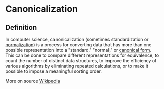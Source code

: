 # Canonicalization

## Definition
In computer science, canonicalization (sometimes standardization or [normalization](https://en.wikipedia.org/wiki/Normalization_(statistics))) is a process for converting data that has more than one possible representation into a "standard," "normal," or [canonical form](https://en.wikipedia.org/wiki/Canonical_form).  
This can be done to compare different representations for equivalence, to count the number of distinct data structures, to improve the efficiency of various algorithms by eliminating repeated calculations, or to make it possible to impose a meaningful sorting order.

More on source [Wikipedia](https://en.wikipedia.org/wiki/Canonicalization)
